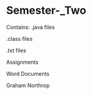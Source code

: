 # Semester-_Two
Contains:
  .java files
  
  .class files
  
  .txt files
  
  Assignments
  
  Word Documents
  
  
  Graham Northrop
